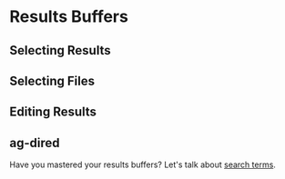 # Results Buffers

## Selecting Results

## Selecting Files

## Editing Results

## ag-dired

Have you mastered your results buffers? Let's talk about [search terms]().
